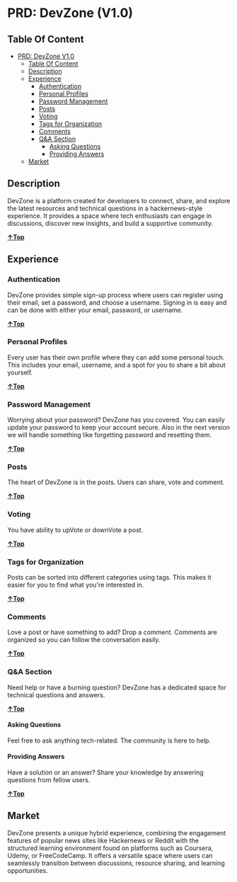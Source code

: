 # PRD: DevZone (V1.0)

## Table Of Content

<!-- TOC -->

- [PRD: DevZone V1.0](#prd-devzone-v10)
  - [Table Of Content](#table-of-content)
  - [Description](#description)
  - [Experience](#experience)
    - [Authentication](#authentication)
    - [Personal Profiles](#personal-profiles)
    - [Password Management](#password-management)
    - [Posts](#posts)
    - [Voting](#voting)
    - [Tags for Organization](#tags-for-organization)
    - [Comments](#comments)
    - [Q&A Section](#qa-section)
      - [Asking Questions](#asking-questions)
      - [Providing Answers](#providing-answers)
  - [Market](#market)

<!-- /TOC -->

## Description

DevZone is a platform created for developers to connect, share, and explore the latest resources and technical questions in a hackernews-style experience. It provides a space where tech enthusiasts can engage in discussions, discover new insights, and build a supportive community.

**[&uarr;Top](#table-of-content)**

## Experience

### Authentication

DevZone provides simple sign-up process where users can register using their email, set a password, and choose a username. Signing in is easy and can be done with either your email, password, or username.

**[&uarr;Top](#table-of-content)**

### Personal Profiles

Every user has their own profile where they can add some personal touch. This includes your email, username, and a spot for you to share a bit about yourself.

**[&uarr;Top](#table-of-content)**

### Password Management

Worrying about your password? DevZone has you covered. You can easily update your password to keep your account secure. Also in the next version we will handle something like forgetting password and resetting them.

**[&uarr;Top](#table-of-content)**

### Posts

The heart of DevZone is in the posts. Users can share, vote and comment.

**[&uarr;Top](#table-of-content)**

### Voting

You have ability to upVote or downVote a post.

**[&uarr;Top](#table-of-content)**

### Tags for Organization

Posts can be sorted into different categories using tags. This makes it easier for you to find what you're interested in.

**[&uarr;Top](#table-of-content)**

### Comments

Love a post or have something to add? Drop a comment. Comments are organized so you can follow the conversation easily.

**[&uarr;Top](#table-of-content)**

### Q&A Section

Need help or have a burning question? DevZone has a dedicated space for technical questions and answers.

**[&uarr;Top](#table-of-content)**

#### Asking Questions

Feel free to ask anything tech-related. The community is here to help.

#### Providing Answers

Have a solution or an answer? Share your knowledge by answering questions from fellow users.

**[&uarr;Top](#table-of-content)**

## Market

DevZone presents a unique hybrid experience, combining the engagement features of popular news sites like Hackernews or Reddit with the structured learning environment found on platforms such as Coursera, Udemy, or FreeCodeCamp. It offers a versatile space where users can seamlessly transition between discussions, resource sharing, and learning opportunities.
